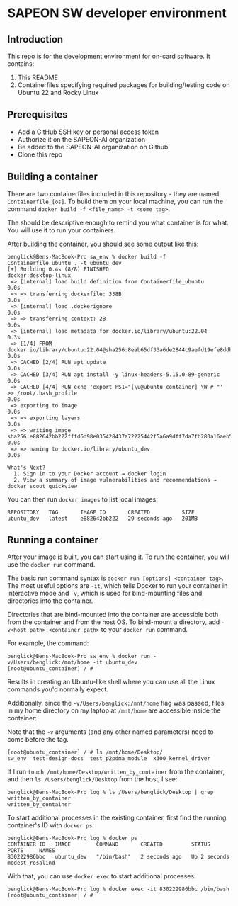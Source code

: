# SAPEON SW developer environment

## Introduction

This repo is for the development environment for on-card software. It contains:

1. This README
2. Containerfiles specifying required packages for building/testing code on Ubuntu 22 and Rocky Linux

## Prerequisites

- Add a GitHub SSH key or personal access token
- Authorize it on the SAPEON-AI organization
- Be added to the SAPEON-AI organization on Github
- Clone this repo

## Building a container

There are two containerfiles included in this repository - they are named `Containerfile_[os]`. To build them on your local machine, you can run the command `docker build -f <file_name> -t <some tag>`.

The <some tag> should be descriptive enough to remind you what container is for what. You will use it to run your containers.

After building the container, you should see some output like this:

```
benglick@Bens-MacBook-Pro sw_env % docker build -f Containerfile_ubuntu . -t ubuntu_dev
[+] Building 0.4s (8/8) FINISHED                                                                                                                                                  docker:desktop-linux
 => [internal] load build definition from Containerfile_ubuntu                                                                                                                                    0.0s
 => => transferring dockerfile: 338B                                                                                                                                                              0.0s
 => [internal] load .dockerignore                                                                                                                                                                 0.0s
 => => transferring context: 2B                                                                                                                                                                   0.0s
 => [internal] load metadata for docker.io/library/ubuntu:22.04                                                                                                                                   0.3s
 => [1/4] FROM docker.io/library/ubuntu:22.04@sha256:8eab65df33a6de2844c9aefd19efe8ddb87b7df5e9185a4ab73af936225685bb                                                                             0.0s
 => CACHED [2/4] RUN apt update                                                                                                                                                                   0.0s
 => CACHED [3/4] RUN apt install -y linux-headers-5.15.0-89-generic                                                                                                                               0.0s
 => CACHED [4/4] RUN echo 'export PS1="[\u@ubuntu_container] \W # "' >> /root/.bash_profile                                                                                                       0.0s
 => exporting to image                                                                                                                                                                            0.0s
 => => exporting layers                                                                                                                                                                           0.0s
 => => writing image sha256:e882642bb222fffd6d98e035428437a72225442f5a6a9dff7da7fb280a16aeb5                                                                                                      0.0s
 => => naming to docker.io/library/ubuntu_dev                                                                                                                                                     0.0s

What's Next?
  1. Sign in to your Docker account → docker login
  2. View a summary of image vulnerabilities and recommendations → docker scout quickview
```

You can then run `docker images` to list local images:

```
REPOSITORY   TAG       IMAGE ID       CREATED          SIZE
ubuntu_dev   latest    e882642bb222   29 seconds ago   201MB
```


## Running a container

After your image is built, you can start using it. To run the container, you will use the `docker run` command.

The basic run command syntax is `docker run [options] <container tag>`. The most useful options are `-it`, which tells Docker to run your container in interactive mode and `-v`, which is used for bind-mounting files and directories into the container.

Directories that are bind-mounted into the container are accessible both from the container and from the host OS. To bind-mount a directory, add `-v<host_path>:<container_path>` to your `docker run` command.

For example, the command:

```
benglick@Bens-MacBook-Pro sw_env % docker run -v/Users/benglick:/mnt/home -it ubuntu_dev 
[root@ubuntu_container] / # 
```

Results in creating an Ubuntu-like shell where you can use all the Linux commands you'd normally expect.

Additionally, since the `-v/Users/benglick:/mnt/home` flag was passed, files in my home directory on my laptop at `/mnt/home` are accessible inside the container:

Note that the `-v` arguments (and any other named parameters) need to come before the tag.

```
[root@ubuntu_container] / # ls /mnt/home/Desktop/
sw_env  test-design-docs  test_p2pdma_module  x300_kernel_driver
```

If I run `touch /mnt/home/Desktop/written_by_container` from the container, and then `ls /Users/benglick/Desktop` from the host, I see:

```
benglick@Bens-MacBook-Pro log % ls /Users/benglick/Desktop | grep written_by_container
written_by_container
```

To start additional processes in the existing container, first find the running container's ID with `docker ps`:

```
benglick@Bens-MacBook-Pro log % docker ps
CONTAINER ID   IMAGE        COMMAND       CREATED         STATUS         PORTS     NAMES
830222986bbc   ubuntu_dev   "/bin/bash"   2 seconds ago   Up 2 seconds             modest_rosalind
```

With that, you can use `docker exec` to start additional processes:

```
benglick@Bens-MacBook-Pro log % docker exec -it 830222986bbc /bin/bash
[root@ubuntu_container] / # 
```

